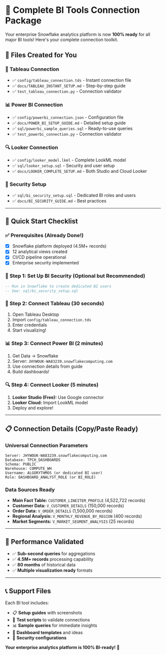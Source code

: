 # 🚀 Complete BI Tools Connection Package

Your enterprise Snowflake analytics platform is now **100% ready** for all major BI tools! Here's your complete connection toolkit.

## 📁 Files Created for You

### 🎨 Tableau Connection
- ✅ `config/tableau_connection.tds` - Instant connection file
- ✅ `docs/TABLEAU_INSTANT_SETUP.md` - Step-by-step guide
- ✅ `test_tableau_connection.py` - Connection validator

### 📊 Power BI Connection
- ✅ `config/powerbi_connection.json` - Configuration file
- ✅ `docs/POWER_BI_SETUP_GUIDE.md` - Detailed setup guide
- ✅ `sql/powerbi_sample_queries.sql` - Ready-to-use queries
- ✅ `test_powerbi_connection.py` - Connection validator

### 🔍 Looker Connection
- ✅ `config/looker_model.lkml` - Complete LookML model
- ✅ `sql/looker_setup.sql` - Security and user setup
- ✅ `docs/LOOKER_COMPLETE_SETUP.md` - Both Studio and Cloud Looker

### 🔐 Security Setup
- ✅ `sql/bi_security_setup.sql` - Dedicated BI roles and users
- ✅ `docs/BI_SECURITY_GUIDE.md` - Best practices

---

## 🎯 Quick Start Checklist

### ✅ Prerequisites (Already Done!)
- [x] Snowflake platform deployed (4.5M+ records)
- [x] 12 analytical views created
- [x] CI/CD pipeline operational
- [x] Enterprise security implemented

### 🔐 Step 1: Set Up BI Security (Optional but Recommended)
```sql
-- Run in Snowflake to create dedicated BI users
-- See: sql/bi_security_setup.sql
```

### 🎨 Step 2: Connect Tableau (30 seconds)
1. Open Tableau Desktop
2. Import `config/tableau_connection.tds`
3. Enter credentials
4. Start visualizing!

### 📊 Step 3: Connect Power BI (2 minutes)
1. Get Data → Snowflake
2. Server: `JHYWOUK-WA83239.snowflakecomputing.com`
3. Use connection details from guide
4. Build dashboards!

### 🔍 Step 4: Connect Looker (5 minutes)
1. **Looker Studio (Free):** Use Google connector
2. **Looker Cloud:** Import LookML model
3. Deploy and explore!

---

## 📋 Connection Details (Copy/Paste Ready)

### Universal Connection Parameters
```
Server: JHYWOUK-WA83239.snowflakecomputing.com
Database: TPCH_DASHBOARDS
Schema: PUBLIC
Warehouse: COMPUTE_WH
Username: ALGORYTHMOS (or dedicated BI user)
Role: DASHBOARD_ANALYST_ROLE (or BI_ROLE)
```

### Data Sources Ready
- **Main Fact Table:** `CUSTOMER_LINEITEM_PROFILE` (4,522,722 records)
- **Customer Data:** `V_CUSTOMER_DETAILS` (150,000 records)
- **Order Data:** `V_ORDER_DETAILS` (1,500,000 records)
- **Regional Analysis:** `V_MONTHLY_REVENUE_BY_REGION` (400 records)
- **Market Segments:** `V_MARKET_SEGMENT_ANALYSIS` (25 records)

---

## 🎯 Performance Validated
- ✅ **Sub-second queries** for aggregations
- ✅ **4.5M+ records** processing capability
- ✅ **80 months** of historical data
- ✅ **Multiple visualization ready** formats

---

## 📞 Support Files
Each BI tool includes:
- 📋 **Setup guides** with screenshots
- 🔧 **Test scripts** to validate connections
- 📊 **Sample queries** for immediate insights
- 🎨 **Dashboard templates** and ideas
- 🔐 **Security configurations** 

**Your enterprise analytics platform is 100% BI-ready!** 🌟